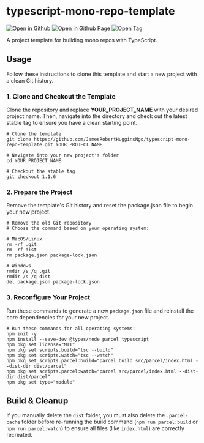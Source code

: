 # typescript-mono-repo-template

[![Open in Github](https://img.shields.io/badge/Open_in_GitHub-6e5494)](https://github.com/JamesRobertHugginsNgo/typescript-mono-repo-template)
[![Open in Github Page](https://img.shields.io/badge/Open_in_GitHub%20Page-4078c0)](https://jamesroberthugginsngo.github.io/typescript-mono-repo-template)
[![Open Tag](https://img.shields.io/badge/Open_Tag-1.1.6-6cc644)](https://github.com/JamesRobertHugginsNgo/typescript-mono-repo-template/tree/1.1.6)

A project template for building mono repos with TypeScript.

## Usage

Follow these instructions to clone this template and start a new project with a clean Git history.

### 1. Clone and Checkout the Template

Clone the repository and replace __YOUR_PROJECT_NAME__ with your desired project name. Then, navigate into the directory and check out the latest stable tag to ensure you have a clean starting point.

```
# Clone the template
git clone https://github.com/JamesRobertHugginsNgo/typescript-mono-repo-template.git YOUR_PROJECT_NAME

# Navigate into your new project's folder
cd YOUR_PROJECT_NAME

# Checkout the stable tag
git checkout 1.1.6
```

### 2. Prepare the Project

Remove the template's Git history and reset the package.json file to begin your new project.

```
# Remove the old Git repository
# Choose the command based on your operating system:

# MacOS/Linux
rm -rf .git
rm -rf dist
rm package.json package-lock.json

# Windows
rmdir /s /q .git
rmdir /s /q dist
del package.json package-lock.json
```

### 3. Reconfigure Your Project

Run these commands to generate a new `package.json` file and reinstall the core dependencies for your new project.

```
# Run these commands for all operating systems:
npm init -y
npm install --save-dev @types/node parcel typescript
npm pkg set license="MIT"
npm pkg set scripts.build="tsc --build"
npm pkg set scripts.watch="tsc --watch"
npm pkg set scripts.parcel:build="parcel build src/parcel/index.html --dist-dir dist/parcel"
npm pkg set scripts.parcel:watch="parcel src/parcel/index.html --dist-dir dist/parcel"
npm pkg set type="module"
```

## Build & Cleanup

If you manually delete the `dist` folder, you must also delete the `.parcel-cache` folder before re-running the build command (`npm run parcel:build` or `npm run parcel:watch`) to ensure all files (like `index.html`) are correctly recreated.
